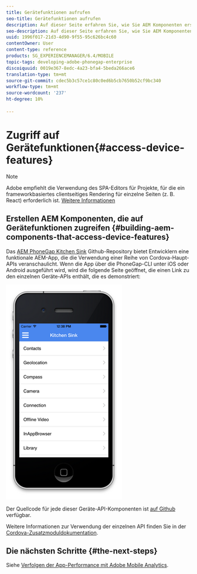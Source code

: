```yaml
---
title: Gerätefunktionen aufrufen
seo-title: Gerätefunktionen aufrufen
description: Auf dieser Seite erfahren Sie, wie Sie AEM Komponenten erstellen, die auf Gerätefunktionen zugreifen. Das AEM PhoneGap Kitchen Sink Github Repository bietet Entwicklern eine funktionale AEM App, die die Verwendung einer Reihe von Cordova-Hauptzusatzmodule veranschaulicht.
seo-description: Auf dieser Seite erfahren Sie, wie Sie AEM Komponenten erstellen, die auf Gerätefunktionen zugreifen. Das AEM PhoneGap Kitchen Sink Github Repository bietet Entwicklern eine funktionale AEM App, die die Verwendung einer Reihe von Cordova-Hauptzusatzmodule veranschaulicht.
uuid: 1996f017-21d3-4d90-9f55-95c626bc4c60
contentOwner: User
content-type: reference
products: SG_EXPERIENCEMANAGER/6.4/MOBILE
topic-tags: developing-adobe-phonegap-enterprise
discoiquuid: 0019e367-8edc-4a23-bfa4-5beda266ace6
translation-type: tm+mt
source-git-commit: cdec5b3c57ce1c80c0ed6b5cb7650b52cf9bc340
workflow-type: tm+mt
source-wordcount: '237'
ht-degree: 10%

---
```



# Zugriff auf Gerätefunktionen{#access-device-features}

>[!NOTE]
>
>Adobe empfiehlt die Verwendung des SPA-Editors für Projekte, für die ein frameworkbasiertes clientseitiges Rendering für einzelne Seiten (z. B. React) erforderlich ist. [Weitere Informationen](/help/sites-developing/spa-overview.md)

## Erstellen AEM Komponenten, die auf Gerätefunktionen zugreifen {#building-aem-components-that-access-device-features}

Das [AEM PhoneGap Kitchen Sink](https://github.com/blefebvre/aem-phonegap-kitchen-sink) Github-Repository bietet Entwicklern eine funktionale AEM-App, die die Verwendung einer Reihe von Cordova-Haupt-APIs veranschaulicht. Wenn die App über die PhoneGap-CLI unter iOS oder Android ausgeführt wird, wird die folgende Seite geöffnet, die einen Link zu den einzelnen Geräte-APIs enthält, die es demonstriert:

![chlimage_1-107](assets/chlimage_1-107.png)

Der Quellcode für jede dieser Geräte-API-Komponenten ist [auf Github](https://github.com/blefebvre/aem-phonegap-kitchen-sink/tree/master/content/src/main/content/jcr_root/apps/brucelefebvre/kitchen-sink/components) verfügbar.

Weitere Informationen zur Verwendung der einzelnen API finden Sie in der [Cordova-Zusatzmoduldokumentation](https://docs.phonegap.com/en/4.0.0/cordova_plugins_pluginapis.md.html).

## Die nächsten Schritte {#the-next-steps}

Siehe [Verfolgen der App-Performance mit Adobe Mobile Analytics](/help/mobile/phonegap-intro-to-app-analytics.md).

